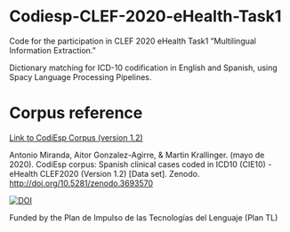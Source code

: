 # Codiesp-CLEF-2020-eHealth-Task1

Code for the participation in CLEF 2020 eHealth Task1  ”Multilingual Information Extraction.”

Dictionary matching for ICD-10 codification in English and Spanish, using Spacy Language Processing Pipelines.



# Corpus reference

[Link to CodiEsp Corpus (version 1.2)](https://zenodo.org/record/3758054)

Antonio Miranda, Aitor Gonzalez-Agirre, & Martin Krallinger. (mayo de 2020). CodiEsp corpus: Spanish clinical cases coded in ICD10 (CIE10) - eHealth CLEF2020 (Version 1.2) [Data set]. Zenodo. http://doi.org/10.5281/zenodo.3693570

[![DOI](https://zenodo.org/badge/DOI/10.5281/zenodo.3693570.svg)](https://doi.org/10.5281/zenodo.3693570)

Funded by the Plan  de  Impulso de las Tecnologías del Lenguaje (Plan TL)







